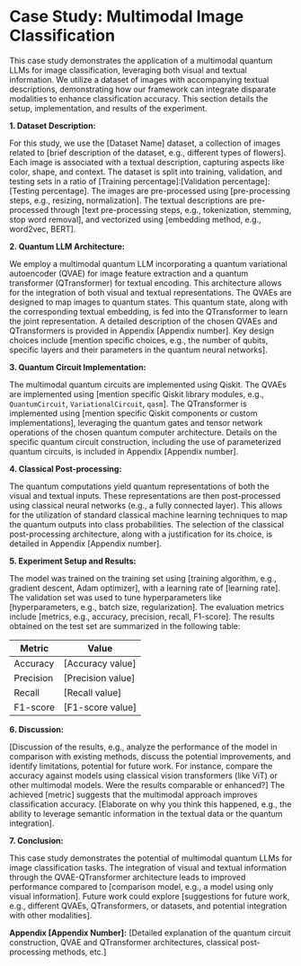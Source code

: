 # Case Study: Multimodal Image Classification

This case study demonstrates the application of a multimodal quantum LLMs for image classification, leveraging both visual and textual information. We utilize a dataset of images with accompanying textual descriptions, demonstrating how our framework can integrate disparate modalities to enhance classification accuracy.  This section details the setup, implementation, and results of the experiment.

**1. Dataset Description:**

For this study, we use the [Dataset Name] dataset, a collection of images related to [brief description of the dataset, e.g., different types of flowers]. Each image is associated with a textual description, capturing aspects like color, shape, and context. The dataset is split into training, validation, and testing sets in a ratio of [Training percentage]:[Validation percentage]:[Testing percentage].  The images are pre-processed using [pre-processing steps, e.g., resizing, normalization]. The textual descriptions are pre-processed through [text pre-processing steps, e.g., tokenization, stemming, stop word removal], and vectorized using [embedding method, e.g., word2vec, BERT].

**2. Quantum LLM Architecture:**

We employ a multimodal quantum LLM incorporating a quantum variational autoencoder (QVAE) for image feature extraction and a quantum transformer (QTransformer) for textual encoding. This architecture allows for the integration of both visual and textual representations. The QVAEs are designed to map images to quantum states. This quantum state, along with the corresponding textual embedding, is fed into the QTransformer to learn the joint representation.  A detailed description of the chosen QVAEs and QTransformers is provided in Appendix [Appendix number].  Key design choices include [mention specific choices, e.g., the number of qubits, specific layers and their parameters in the quantum neural networks].

**3. Quantum Circuit Implementation:**

The multimodal quantum circuits are implemented using Qiskit. The QVAEs are implemented using [mention specific Qiskit library modules, e.g., `QuantumCircuit`, `VariationalCircuit`, `qasm`].  The QTransformer is implemented using [mention specific Qiskit components or custom implementations], leveraging the quantum gates and tensor network operations of the chosen quantum computer architecture.  Details on the specific quantum circuit construction, including the use of parameterized quantum circuits, is included in Appendix [Appendix number].

**4. Classical Post-processing:**

The quantum computations yield quantum representations of both the visual and textual inputs. These representations are then post-processed using classical neural networks (e.g., a fully connected layer). This allows for the utilization of standard classical machine learning techniques to map the quantum outputs into class probabilities.  The selection of the classical post-processing architecture, along with a justification for its choice, is detailed in Appendix [Appendix number].


**5. Experiment Setup and Results:**

The model was trained on the training set using [training algorithm, e.g., gradient descent, Adam optimizer], with a learning rate of [learning rate]. The validation set was used to tune hyperparameters like [hyperparameters, e.g., batch size, regularization]. The evaluation metrics include [metrics, e.g., accuracy, precision, recall, F1-score]. The results obtained on the test set are summarized in the following table:

| Metric       | Value |
|--------------|-------|
| Accuracy     | [Accuracy value] |
| Precision    | [Precision value] |
| Recall       | [Recall value] |
| F1-score     | [F1-score value] |

**6. Discussion:**

[Discussion of the results, e.g., analyze the performance of the model in comparison with existing methods, discuss the potential improvements, and identify limitations, potential for future work. For instance, compare the accuracy against models using classical vision transformers (like ViT) or other multimodal models. Were the results comparable or enhanced?]  The achieved [metric] suggests that the multimodal approach improves classification accuracy. [Elaborate on why you think this happened, e.g., the ability to leverage semantic information in the textual data or the quantum integration].


**7. Conclusion:**

This case study demonstrates the potential of multimodal quantum LLMs for image classification tasks. The integration of visual and textual information through the QVAE-QTransformer architecture leads to improved performance compared to [comparison model, e.g., a model using only visual information]. Future work could explore [suggestions for future work, e.g., different QVAEs, QTransformers, or datasets, and potential integration with other modalities].


**Appendix [Appendix Number]:**  [Detailed explanation of the quantum circuit construction, QVAE and QTransformer architectures, classical post-processing methods, etc.]


<a id='chapter-6'></a>
